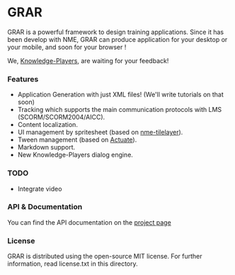 GRAR
====

GRAR is a powerful framework to design training applications. Since it has been develop with NME, GRAR can produce application for your desktop or your mobile, and soon for your browser !

We, [Knowledge-Players](http://www.knowledge-players.com), are waiting for your feedback!

### Features 
* Application Generation with just XML files! (We'll write tutorials on that soon) 
* Tracking which supports the main communication protocols with LMS (SCORM/SCORM2004/AICC).
* Content localization.
* UI management by spritesheet (based on [nme-tilelayer](https://github.com/elsassph/nme-tilelayer)). 
* Tween management (based on [Actuate](https://github.com/jgranick/actuate)). 
* Markdown support. 
* New Knowledge-Players dialog engine.

### TODO
* Integrate video

### API & Documentation
You can find the API documentation on the [project page](http://http://knowledge-players.github.com/grar/)

### License 
GRAR is distributed using the open-source MIT license. For further information, read license.txt in this directory. 
